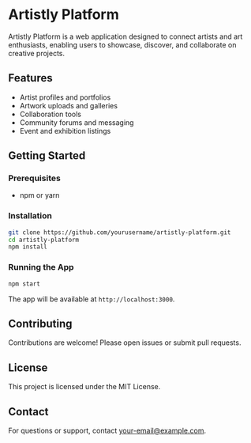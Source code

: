# Artistly Platform

Artistly Platform is a web application designed to connect artists and art enthusiasts, enabling users to showcase, discover, and collaborate on creative projects.

## Features

- Artist profiles and portfolios
- Artwork uploads and galleries
- Collaboration tools
- Community forums and messaging
- Event and exhibition listings

## Getting Started

### Prerequisites

- npm or yarn

### Installation

```bash
git clone https://github.com/yourusername/artistly-platform.git
cd artistly-platform
npm install
```

### Running the App

```bash
npm start
```

The app will be available at `http://localhost:3000`.

## Contributing

Contributions are welcome! Please open issues or submit pull requests.

## License

This project is licensed under the MIT License.

## Contact

For questions or support, contact [your-email@example.com](mailto:your-email@example.com).